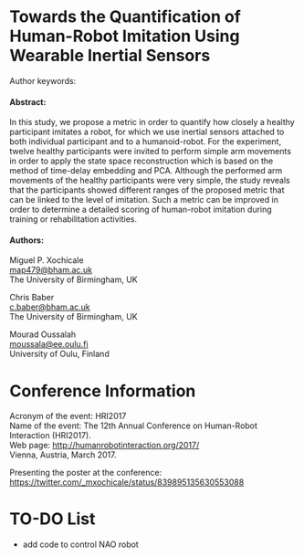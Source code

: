 Towards the Quantification of Human-Robot Imitation Using Wearable Inertial Sensors
=============
Author keywords:

#### Abstract:
In this study, we propose a metric in order to quantify how closely a healthy participant imitates a robot,
for which we use inertial sensors attached to both individual participant and to a humanoid-robot.
For the experiment, twelve healthy participants were invited to perform
simple arm movements in order to apply
the state space reconstruction which
is based on the method of time-delay embedding and PCA.
Although the performed arm movements of the healthy participants were very simple,
the study reveals that the participants showed different ranges of the proposed metric
that can be linked to the level of imitation.
Such a metric can be improved in order to determine
a detailed scoring of human-robot imitation
during training or rehabilitation activities.

#### Authors:
Miguel P.	Xochicale	  
map479@bham.ac.uk  
The University of Birmingham, UK

Chris	Baber  
c.baber@bham.ac.uk  
The University of Birmingham, UK  

Mourad Oussalah  
moussala@ee.oulu.fi  
University of Oulu, Finland	  



# Conference Information

Acronym of the event:	HRI2017  
Name of the event: The 12th Annual Conference on Human-Robot Interaction (HRI2017).  
Web page:	http://humanrobotinteraction.org/2017/  
Vienna, Austria, March 2017.


Presenting the poster at the conference:
https://twitter.com/_mxochicale/status/839895135630553088

# TO-DO List
* add code to control NAO robot
